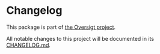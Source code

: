# Changelog
This package is part of [the Oversigt project](../README.md).

All notable changes to this project will be documented in its [CHANGELOG.md](../CHANGELOG.md).
